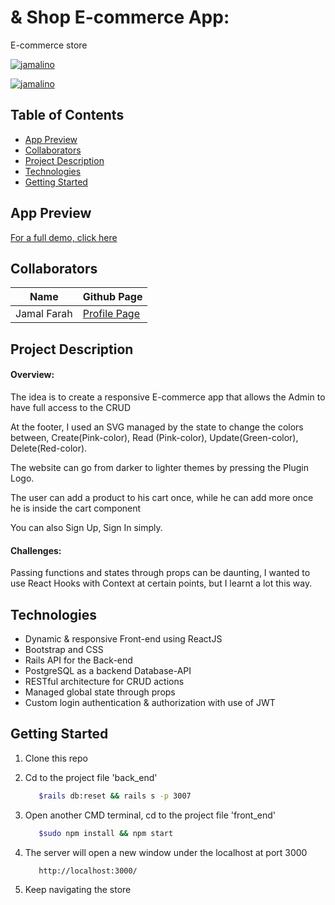# & Shop E-commerce App:

E-commerce store 

 [![jamalino](https://img.shields.io/badge/Project%20Status-Completed-brightgreen?style=for-the-badge&logo=appveyor
)](https://github.com/moulayja/)

[![jamalino](https://img.shields.io/badge/Completion-100%25-blue)](https://github.com/moulayja/And_Shop_E-commerce_App)


## Table of Contents

- [App Preview](#app-preview)
- [Collaborators](#collaborators)
- [Project Description](#project-description)
- [Technologies](#technologies)
- [Getting Started](#getting-started)

## App Preview
[For a full demo, click here](http://andshop-app.herokuapp.com/home)

## Collaborators
| Name | Github Page |
| --- | --- |
| Jamal Farah | [Profile Page](https://github.com/moulayja) |


## Project Description
#### Overview:

The idea is to create a responsive E-commerce app that allows the Admin to have full access to the CRUD

At the footer, I used an SVG managed by the state to change the colors between, Create(Pink-color), Read (Pink-color), Update(Green-color), Delete(Red-color).

The website can go from darker to lighter themes by pressing the Plugin Logo.

The user can add a product to his cart once, while he can add more once he is inside the cart component  

You can also Sign Up, Sign In simply.
#### Challenges:
Passing functions and states through props can be daunting, I wanted to use React Hooks with Context at certain points, but I learnt a lot this way.


## Technologies
- Dynamic & responsive Front-end using ReactJS
- Bootstrap and CSS
- Rails API for the Back-end
- PostgreSQL as a backend Database-API
- RESTful architecture for CRUD actions
- Managed global state through props
- Custom login authentication & authorization with use of JWT

## Getting Started
1. Clone this repo
2. Cd to the project file 'back_end' 
   ```bash
      $rails db:reset && rails s -p 3007
   ```
3. Open another CMD terminal, cd to the project file 'front_end' 

   ```bash
      $sudo npm install && npm start
   ```
4. The server will open a new window under the localhost at port 3000
   ```bash
      http://localhost:3000/
   ```


5. Keep navigating the store


